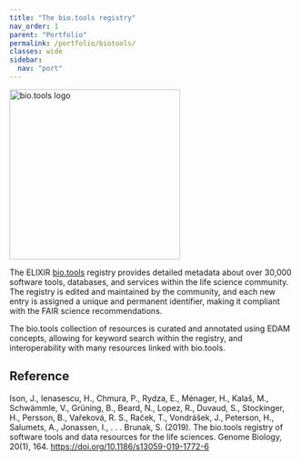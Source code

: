 ```yaml
---
title: "The bio.tools registry"
nav_order: 1
parent: "Portfolio"
permalink: /portfolio/biotools/
classes: wide
sidebar:
  nav: "port"
---
```


<div style="display: flex; align-items: center; gap: 1em; margin-bottom: 1em;">
  <img src="{{ '/assets/images/biotools.png' | relative_url }}" alt="bio.tools logo" style="width: 300px; height: auto;">
  <h2 style="margin: 0;"></h2>
</div>

The ELIXIR [bio.tools](https://bio.tools/) registry provides detailed metadata about over 30,000 software tools, databases, and services within the life science community. The registry is edited and maintained by the community, and each new entry is assigned a unique and permanent identifier, making it compliant with the FAIR science recommendations. 

The bio.tools collection of resources is curated and annotated using EDAM concepts, allowing for keyword search within the registry, and interoperability with many resources linked with bio.tools. 

## Reference

Ison, J., Ienasescu, H., Chmura, P., Rydza, E., Ménager, H., Kalaš, M., Schwämmle, V., Grüning, B., Beard, N., Lopez, R., Duvaud, S., Stockinger, H., Persson, B., Vařeková, R. S., Raček, T., Vondrášek, J., Peterson, H., Salumets, A., Jonassen, I., . . . Brunak, S. (2019). The bio.tools registry of software tools and data resources for the life sciences. Genome Biology, 20(1), 164. https://doi.org/10.1186/s13059-019-1772-6
